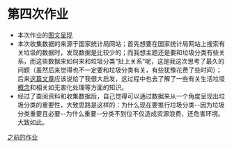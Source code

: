 # 第四次作业
- 本次作业的[图文呈现](https://www.dydata.io/show/f8f39ee4566ef5db17bb6e71aa0c1152)
- 本次收集数据的来源于国家统计局网站；首先想要在国家统计局网站上搜索有关垃圾的数据时，发现数据是比较少的；而我想主题还是要和垃圾分类有些关系，而这些数据来如何来和垃圾分类“扯上关系”呢，这是我这次思考了最久的问题（虽然后来觉得也不一定要和垃圾分类有关，有些犹豫花费了些时间）；后来[这篇文章](http://www.chinadevelopmentbrief.org.cn/news-23026.html)应该说给了我很大启发，这过程中也去了解了一些有关生活垃圾[概念](https://baike.baidu.com/item/%E7%94%9F%E6%B4%BB%E5%9E%83%E5%9C%BE/83438?fr=aladdin)和相关如无害化处理等方面的知识。
- 经过了查阅资料和收集数据后，自己觉得可以通过数据来从一个角度呈现出垃圾分类的重要性，大致思路是这样的：为什么现在要推行垃圾分类--因为垃圾分类重要且必要--为什么重要--分类不到位不仅造成资源浪费，还危害环境。大致如此。


[之前的作业](https://github.com/cheerupyxolive/Homework/blob/master/previoushw.md)

